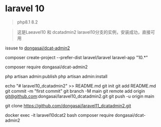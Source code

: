 # laravel 10 

> php8.1 8.2


> 这是Laeavel10 和 dcatadmin2 laravel10分支的实例，安装成功，直接可用

issuse to [dongasai/dcat-admin2](https://github.com/dongasai/dcat-admin2)

composer create-project --prefer-dist laravel/laravel laravel-app "10.*"


composer require dongasai/dcat-admin2

php artisan admin:publish
php artisan admin:install

echo "# laravel10_dcatadmin2" >> README.md
git init
git add README.md
git commit -m "first commit"
git branch -M main
git remote add origin git@github.com:dongasai/laravel10_dcatadmin2.git
git push -u origin main

git clone https://github.com/dongasai/laravel11_dcatadmin2.git

docker exec -it laravel10dcat2 bash
composer require dongasai/dcat-admin2